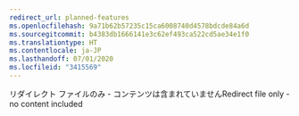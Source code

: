 ```yaml
---
redirect_url: planned-features
ms.openlocfilehash: 9a71b62b57235c15ca6008740d4578bdcde84a6d
ms.sourcegitcommit: b4383db1666141e3c62ef493ca522cd5ae34e1f0
ms.translationtype: HT
ms.contentlocale: ja-JP
ms.lasthandoff: 07/01/2020
ms.locfileid: "3415569"
---
```

<span data-ttu-id="98846-101">リダイレクト ファイルのみ - コンテンツは含まれていません</span><span class="sxs-lookup"><span data-stu-id="98846-101">Redirect file only - no content included</span></span>